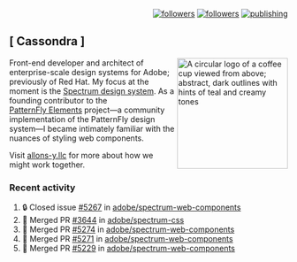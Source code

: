 <p align="right"><a rel="me" href="https://front-end.social/@castastrophe">
    <img alt="followers" title="Follow me on Mastodon" src="https://img.shields.io/mastodon/follow/109297102751309835?domain=https%3A%2F%2Ffront-end.social&label=Follow&logo=mastodon&logoColor=white&style=for-the-badge&labelColor=008080&color=006969"/></a>
  <a href="https://codepen.io/castastrophe/">
    <img alt="followers" title="Follow me on CodePen" src="https://img.shields.io/badge/23-1?color=640464&labelColor=7c007c&style=for-the-badge&logo=codepen&label=Follow"/></a>
<a href="https://castastrophe.medium.com/">
    <img alt="publishing" title="View articles on Medium" src="https://img.shields.io/badge/107-1?color=666&labelColor=444&label=subscribe&logo=medium&logoColor=white&style=for-the-badge"/></a>
</p>

## [&nbsp;Cassondra&nbsp;]

<img align="right" src="https://github-production-user-asset-6210df.s3.amazonaws.com/1840295/253016758-ba468774-1cd3-42c2-8f43-947b5eeb5edf.png" height="200" alt="A circular logo of a coffee cup viewed from above; abstract, dark outlines with hints of teal and creamy tones">

Front-end developer and architect of enterprise-scale design systems for Adobe; previously of Red Hat. My focus at the moment is the [Spectrum design system](https://github.com/adobe/spectrum-css). As a founding contributor to the [PatternFly&nbsp;Elements](https://github.com/patternfly/patternfly-elements) project&mdash;a community implementation of the PatternFly design system&mdash;I became intimately familiar with the nuances of styling web components.

Visit [allons-y.llc](http://allons-y.llc/) for more about how we might work together.

### Recent activity

<!--START_SECTION:activity-->
1. 🔒 Closed issue [#5267](https://github.com/adobe/spectrum-web-components/issues/5267) in [adobe/spectrum-web-components](https://github.com/adobe/spectrum-web-components)
2. 🎉 Merged PR [#3644](https://github.com/adobe/spectrum-css/pull/3644) in [adobe/spectrum-css](https://github.com/adobe/spectrum-css)
3. 🎉 Merged PR [#5274](https://github.com/adobe/spectrum-web-components/pull/5274) in [adobe/spectrum-web-components](https://github.com/adobe/spectrum-web-components)
4. 🎉 Merged PR [#5271](https://github.com/adobe/spectrum-web-components/pull/5271) in [adobe/spectrum-web-components](https://github.com/adobe/spectrum-web-components)
5. 🎉 Merged PR [#5229](https://github.com/adobe/spectrum-web-components/pull/5229) in [adobe/spectrum-web-components](https://github.com/adobe/spectrum-web-components)
<!--END_SECTION:activity-->
